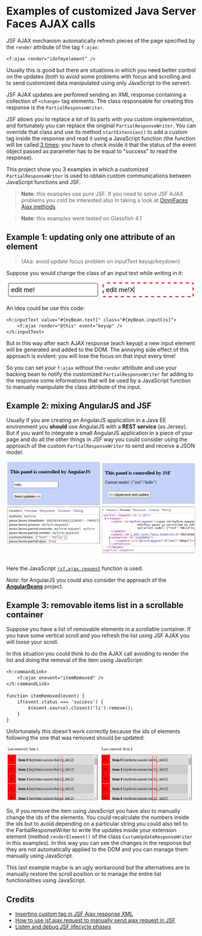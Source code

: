 # Examples of customized Java Server Faces AJAX calls

JSF AJAX mechanism automatically refresh pieces of the page specified by the `render` attribute of the tag `f:ajax`:

    <f:ajax render="idofmyelement" />

Usually this is good but there are situations in which you need better control on the updates (both to avoid some problems with focus and scrolling and to send customized data manipulated using only JavaScript to the server).

JSF AJAX updates are perfomed sending an XML response containing a collection of `<change>` tag elements. The class responsable for creating this response is the `PartialResponseWriter`.

JSF allows you to replace a lot of its parts with you custom implementation, and fortunately you can replace the original `PartialResponseWriter`.
You can override that class and use its method `startExtension()` to add a custom tag inside the response and read it using a JavaScript function (the function will be called [3 times](http://stackoverflow.com/a/13540905/771431): you have to check inside it that the status of the event object passed as parameter has to be equal to "success" to read the response).

This project show you 3 examples in which a customized `PartialResponseWriter` is used to obtain custom communications between JavaScript functions and JSF.

> **Note**: this examples use pure JSF. If you need to solve JSF AJAX problems you cold be interested also in taking a look at [OmniFaces Ajax methods](http://showcase.omnifaces.org/utils/Ajax).

> **Note**: this examples were tested on Glassfish 4.1

## Example 1: updating only one attribute of an element
> (Aka: avoid update focus problem on inputText keyup/keydown)

Suppose you would change the class of an input text while writing in it:

![Screenshot](readme-images/JSF-input.jpg)

An idea could be use this code:

    <h:inputText value="#{myBean.text}" class="#{myBean.inputCss}">
        <f:ajax render="@this" event="keyup" />
    </h:inputText>

But in this way after each AJAX response (each keyup) a new input element will be generated and added to the DOM.
The annoying side effect of this approach is evident: you will lose the focus on that input every time!

So you can set your `f:ajax` without the `render` attribute and use your backing bean to notify the customized `PartialResponseWriter` for adding to the response some informations that will be used by a JavaScript function to manually manipulate the class attribute of the input.


## Example 2: mixing AngularJS and JSF

Usually if you are creating an AngularJS application in a Java EE environment you **should** use AngularJS with a **REST service** (as Jersey).
But if you want to integrate a small AngularJS application in a piece of your page and do all the other things in JSF way you could consider using the approach of the custom `PartialResponseWriter` to send and receive a JSON model:

![Screenshot](readme-images/JSF-angularjs-example.jpg)

Here the JavaScript [`jsf.ajax.request`](https://docs.oracle.com/cd/E17802_01/j2ee/javaee/javaserverfaces/2.0/docs/js-api/symbols/jsf.ajax.html) function is used.

*Note*: for AngularJS you could also consider the approach of the [**AngularBeans**](http://bessemhmidi.github.io/AngularBeans/) project.


## Example 3: removable items list in a scrollable container

Suppose you have a list of removable elements in a scrollable container. If you have some vertical scroll and you refresh the list using JSF AJAX you will loose your scroll.

In this situation you could think to do the AJAX call avoiding to render the list and doing the removal of the item using JavaScript:

    <h:commandLink>
        <f:ajax onevent="itemRemoved" />
    </h:commandLink>

    function itemRemoved(event) {
        if(event.status === 'success') {
            $(event.source).closest('li').remove();
        }
    }

Unfortunately this doesn't work correctly because the ids of elements following the one that was removed should be updated:

![Screenshot](readme-images/JSF-removable-items-problem.jpg)

So, if you remove the item using JavaScript you have also to manually change the ids of the elements.
You could recalculate the numbers inside the ids but to avoid depending on a particular string you could also tell to the PartialResponseWriter to write the updates inside your extension element (method `renderElement()` of the class `CustomUpdateResponseWriter` in this examples).
In this way you can see the changes in the response but they are not automatically applied to the DOM and you can manage them manually using JavaScript.

This last example maybe is an ugly workaround but the alternatives are to manually restore the scroll position or to manage the entire list functionalities using JavaScript.

## Credits

- [Inserting custom tag in JSF Ajax response XML](http://stackoverflow.com/a/12198117/771431)
- [How to use jsf.ajax.request to manually send ajax request in JSF](http://stackoverflow.com/a/15571052/771431)
- [Listen and debug JSF lifecycle phases](http://balusc.omnifaces.org/2006/09/debug-jsf-lifecycle.html)
